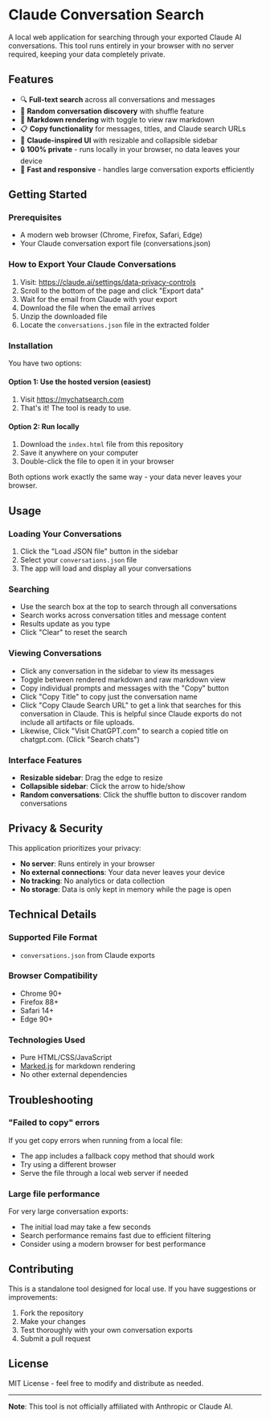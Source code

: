 # Claude Conversation Search

A local web application for searching through your exported Claude AI conversations. This tool runs entirely in your browser with no server required, keeping your data completely private.

## Features

- 🔍 **Full-text search** across all conversations and messages
- 🎲 **Random conversation discovery** with shuffle feature
- 📝 **Markdown rendering** with toggle to view raw markdown
- 📋 **Copy functionality** for messages, titles, and Claude search URLs
- 🎨 **Claude-inspired UI** with resizable and collapsible sidebar
- 🔒 **100% private** - runs locally in your browser, no data leaves your device
- 🚀 **Fast and responsive** - handles large conversation exports efficiently

## Getting Started

### Prerequisites

- A modern web browser (Chrome, Firefox, Safari, Edge)
- Your Claude conversation export file (conversations.json)

### How to Export Your Claude Conversations

1. Visit: https://claude.ai/settings/data-privacy-controls
2. Scroll to the bottom of the page and click "Export data"
3. Wait for the email from Claude with your export
4. Download the file when the email arrives
5. Unzip the downloaded file
6. Locate the `conversations.json` file in the extracted folder

### Installation

You have two options:

#### Option 1: Use the hosted version (easiest)
1. Visit https://mychatsearch.com
2. That's it! The tool is ready to use.

#### Option 2: Run locally
1. Download the `index.html` file from this repository
2. Save it anywhere on your computer
3. Double-click the file to open it in your browser

Both options work exactly the same way - your data never leaves your browser.

## Usage

### Loading Your Conversations

1. Click the "Load JSON file" button in the sidebar
2. Select your `conversations.json` file
3. The app will load and display all your conversations

### Searching

- Use the search box at the top to search through all conversations
- Search works across conversation titles and message content
- Results update as you type
- Click "Clear" to reset the search

### Viewing Conversations

- Click any conversation in the sidebar to view its messages
- Toggle between rendered markdown and raw markdown view
- Copy individual prompts and messages with the "Copy" button
- Click "Copy Title" to copy just the conversation name
- Click "Copy Claude Search URL" to get a link that searches for this conversation in Claude. This is helpful since Claude exports do not include all artifacts or file uploads.
- Likewise, Click "Visit ChatGPT.com"  to search a copied title on chatgpt.com. (Click "Search chats")

### Interface Features

- **Resizable sidebar**: Drag the edge to resize
- **Collapsible sidebar**: Click the arrow to hide/show
- **Random conversations**: Click the shuffle button to discover random conversations

## Privacy & Security

This application prioritizes your privacy:

- **No server**: Runs entirely in your browser
- **No external connections**: Your data never leaves your device
- **No tracking**: No analytics or data collection
- **No storage**: Data is only kept in memory while the page is open

## Technical Details

### Supported File Format

- `conversations.json` from Claude exports

### Browser Compatibility

- Chrome 90+
- Firefox 88+
- Safari 14+
- Edge 90+

### Technologies Used

- Pure HTML/CSS/JavaScript
- [Marked.js](https://marked.js.org/) for markdown rendering
- No other external dependencies

## Troubleshooting

### "Failed to copy" errors

If you get copy errors when running from a local file:
- The app includes a fallback copy method that should work
- Try using a different browser
- Serve the file through a local web server if needed

### Large file performance

For very large conversation exports:
- The initial load may take a few seconds
- Search performance remains fast due to efficient filtering
- Consider using a modern browser for best performance

## Contributing

This is a standalone tool designed for local use. If you have suggestions or improvements:

1. Fork the repository
2. Make your changes
3. Test thoroughly with your own conversation exports
4. Submit a pull request

## License

MIT License - feel free to modify and distribute as needed.

---

**Note**: This tool is not officially affiliated with Anthropic or Claude AI.
